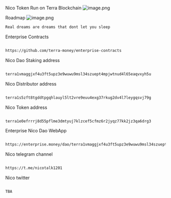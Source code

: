 Nico Token Run on Terra Blockchain 
![image.png](https://raw.githubusercontent.com/NicoToken/NICOToken/main/asset/Nicologo.png)

Roadmap
![image.png](https://raw.githubusercontent.com/NicoToken/NICOToken/main/whitepaper/Whitepaper-nico.jpg)

```bash
Real dreams are dreams that dont let you sleep
```

Enterprise Contracts
```bash

https://github.com/terra-money/enterprise-contracts

```
Nico Dao Staking address

```bash

terra1vmaggjxf4u3ft5upz3e9wuwu9msl34szuept4mpjwtnud4l65eaqvxyh5u

```
Nico Distributor address

```bash

terra1s5zft8tgddtpgqhlauyl5lt2vre9euu4exg37rkug2dv4l7leygqsvj79g

```
Nico Token address

```bash

terra1e0efrrrj8d55pflme3dmtyuj7klzcef5cfmz6r2jyqz77kk2jz3qa6drg3

```


Enterprise Nico Dao WebApp
```bash

https://enterprise.money/dao/terra1vmaggjxf4u3ft5upz3e9wuwu9msl34szuept4mpjwtnud4l65eaqvxyh5u/staking

```

Nico telegram channel
```bash

https://t.me/nicotalk1201

```

Nico twitter

```bash

TBA

```

